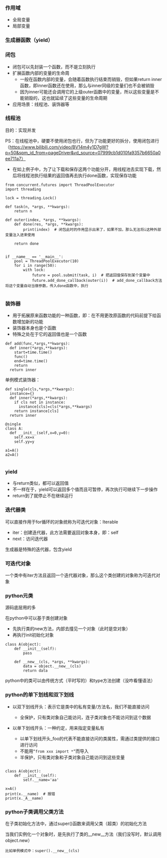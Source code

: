 ### 作用域

- 全局变量
- 局部变量  

### 生成器函数（yield）

 
### 闭包

- 闭包可以先封装一个函数，而不是立刻执行
- 扩展函数内部的变量的生命周
  - 一般在函数内部的变量，会随着函数执行结束而销毁，但如果return inner函数，即inner函数还在使用，那么与inner同级的变量们也不会被销毁
  - 因为inner可能还会调用它的上级outer函数中的变量，所以这些变量是不能销毁的，这也就延续了这些变量的生命周期
- 应用场景：线程池、装饰器等

### 线程池

目的：实现并发

PS：在线程池中，硬要不使用闭包也行，但为了功能更好的拆分，使用闭包进行（https://www.bilibili.com/video/BV14m4y1D7gW?p=50&spm_id_from=pageDriver&vd_source=07999cb1d010fa9357b6650a0ee711a7）

- 在如上例子中，为了让下载和保存这两个功能分开，用线程池去实现下载，然后将线程池执行结果的返回值再去执行done函数，实现保存功能

```
from concurrent.futures import ThreadPoolExecutor
import threading

lock = threading.Lock()

def task(n, *args, **kwargs):
    return n

def outer(index, *args, **kwargs):
    def done(res, *args, **kwargs):
        print(index)  # 闭包此时的作用显示出来了，如果不加，那么无法将i这种外部变量注入进来使用

    return done


if __name__ == '__main__':
    pool = ThreadPoolExecutor(10)
    for i in range(50):
        with lock:
            future = pool.submit(task, i)  # 把返回值保存到某个变量中
            future.add_done_callback(outer(i))  # add_done_callback方法将这个变量自动当做参数，传入done函数中，执行


```
### 装饰器

- 用于拓展原来函数功能的一种函数，即：在不用更改原函数的代码前提下给函数增加新的功能
- 装饰器本身也是个函数
- 特殊之处在于它的返回值也是一个函数

```
def add(func,*args,**kwargs):
  def inner(*args,**kwargs):
    start=time.time()
    func()
    end=time.time()
    return 
  return inner
```

单例模式装饰器：
```
def single(cls,*args,**kwargs):
  instance={}
  def inner(*args,**kwargs):
    if cls not in instance:
      instance[cls]=cls(*args,**kwargs)
    return instance[cls]
  return inner
  
@single
class A:
  def __init__(self,x=0,y=0):
    self.xx=x
    self.yy=y
    
a1=A() 
a2=A()
 
```

### yield

- 与return类似，都可以返回值
- 不一样在于，yield可以返回多个值而且可暂停，再次执行可继续下一步操作
- return到了就停止不在继续运行

### 迭代器类 

可以直接作用于for循环的对象统称为可迭代对象：Iterable


- iter：创建迭代器，此方法需要返回对象本身，即：self
- next：访问迭代器

生成器是特殊的迭代器，包含yield


### 可迭代对象

一个类中有iter方法且返回一个迭代器对象，那么这个类创建的对象称为可迭代对象


### python元类

源码底层用的多

在python中可以基于类创建对象
- 先执行类的new方法，内部去撞见一个对象（此时是空对象）
- 再执行init初始化对象

```
class A(object):
    def __init__(self):
        pass

    def __new__(cls, *args, **kwargs):
        data = object.__new__(cls)
        return data

```

python中的类可以由传统方式（平时写的）和type方法创建（没咋看懂语法）

### python的单下划线和双下划线

- 以双下划线开头：表示它是类中的私有变量/方法名，我们不能直接访问
  - 全保护，只有类对象自己能访问，连子类对象也不能访问到这个数据

- 以单下划线开头：一种约定，用来指定变量私有
  - 以单下划线开头_foo的代表不能直接访问的类属性，需通过类提供的接口进行访问
  - 不能用```“from xxx import *”```而导入
  - 半保护，只有类对象和子类对象自己能访问到这些变量
```

class A(object):
    def __init__(self):
        self.__name='aa'

x=A()
print(x.__name)  # 报错
print(x._A__name)

```


### python子类调用父类方法

在子类初始化方法中，通过super()函数来调用父类（超类）的初始化方法

当我们实例化一个对象时，是先执行了类的__new__方法（我们没写时，默认调用object.new）

```
比如单例模式中：super().__new__(cls)
```
